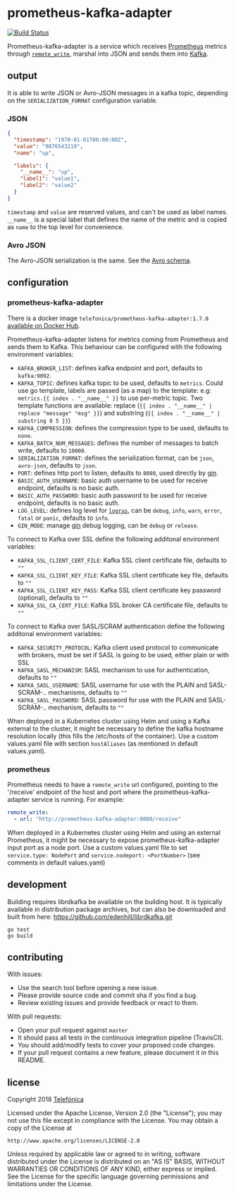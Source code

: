 # prometheus-kafka-adapter

[![Build Status](https://travis-ci.org/Telefonica/prometheus-kafka-adapter.svg?branch=master)](https://travis-ci.org/Telefonica/prometheus-kafka-adapter)

Prometheus-kafka-adapter is a service which receives [Prometheus](https://github.com/prometheus) metrics through [`remote_write`](https://prometheus.io/docs/prometheus/latest/configuration/configuration/#remote_write), marshal into JSON and sends them into [Kafka](https://github.com/apache/kafka).

## output

It is able to write JSON or Avro-JSON messages in a kafka topic, depending on the `SERIALIZATION_FORMAT` configuration variable.

### JSON

```json
{
  "timestamp": "1970-01-01T00:00:00Z",
  "value": "9876543210",
  "name": "up",

  "labels": {
    "__name__": "up",
    "label1": "value1",
    "label2": "value2"
  }
}
```

`timestamp` and `value` are reserved values, and can't be used as label names. `__name__` is a special label that defines the name of the metric and is copied as `name` to the top level for convenience.

### Avro JSON

The Avro-JSON serialization is the same. See the [Avro schema](./schemas/metric.avsc).

## configuration

### prometheus-kafka-adapter

There is a docker image `telefonica/prometheus-kafka-adapter:1.7.0` [available on Docker Hub](https://hub.docker.com/r/telefonica/prometheus-kafka-adapter/).

Prometheus-kafka-adapter listens for metrics coming from Prometheus and sends them to Kafka. This behaviour can be configured with the following environment variables:

- `KAFKA_BROKER_LIST`: defines kafka endpoint and port, defaults to `kafka:9092`.
- `KAFKA_TOPIC`: defines kafka topic to be used, defaults to `metrics`. Could use go template, labels are passed (as a map) to the template: e.g: `metrics.{{ index . "__name__" }}` to use per-metric topic. Two template functions are available: replace (`{{ index . "__name__" | replace "message" "msg" }}`) and substring (`{{ index . "__name__" | substring 0 5 }}`)
- `KAFKA_COMPRESSION`: defines the compression type to be used, defaults to `none`.
- `KAFKA_BATCH_NUM_MESSAGES`: defines the number of messages to batch write, defaults to `10000`.
- `SERIALIZATION_FORMAT`: defines the serialization format, can be `json`, `avro-json`, defaults to `json`.
- `PORT`: defines http port to listen, defaults to `8080`, used directly by [gin](https://github.com/gin-gonic/gin).
- `BASIC_AUTH_USERNAME`: basic auth username to be used for receive endpoint, defaults is no basic auth.
- `BASIC_AUTH_PASSWORD`: basic auth password to be used for receive endpoint, defaults is no basic auth.
- `LOG_LEVEL`: defines log level for [`logrus`](https://github.com/sirupsen/logrus), can be `debug`, `info`, `warn`, `error`, `fatal` or `panic`, defaults to `info`.
- `GIN_MODE`: manage [gin](https://github.com/gin-gonic/gin) debug logging, can be `debug` or `release`.

To connect to Kafka over SSL define the following additonal environment variables:

- `KAFKA_SSL_CLIENT_CERT_FILE`: Kafka SSL client certificate file, defaults to `""`
- `KAFKA_SSL_CLIENT_KEY_FILE`: Kafka SSL client certificate key file, defaults to `""`
- `KAFKA_SSL_CLIENT_KEY_PASS`: Kafka SSL client certificate key password (optional), defaults to `""`
- `KAFKA_SSL_CA_CERT_FILE`: Kafka SSL broker CA certificate file, defaults to `""`

To connect to Kafka over SASL/SCRAM authentication define the following additonal environment variables:

- `KAFKA_SECURITY_PROTOCOL`: Kafka client used protocol to communicate with brokers, must be set if SASL is going to be used, either plain or with SSL
- `KAFKA_SASL_MECHANISM`: SASL mechanism to use for authentication, defaults to `""`
- `KAFKA_SASL_USERNAME`: SASL username for use with the PLAIN and SASL-SCRAM-.. mechanisms, defaults to `""`
- `KAFKA_SASL_PASSWORD`: SASL password for use with the PLAIN and SASL-SCRAM-.. mechanism, defaults to `""`

When deployed in a Kubernetes cluster using Helm and using a Kafka external to the cluster, it might be necessary to define the kafka hostname resolution locally (this fills the /etc/hosts of the container). Use a custom values.yaml file with section `hostAliases` (as mentioned in default values.yaml).

### prometheus

Prometheus needs to have a `remote_write` url configured, pointing to the '/receive' endpoint of the host and port where the prometheus-kafka-adapter service is running. For example:

```yaml
remote_write:
  - url: "http://prometheus-kafka-adapter:8080/receive"
```

When deployed in a Kubernetes cluster using Helm and using an external Prometheus, it might be necessary to expose prometheus-kafka-adapter input port as a node port. Use a custom values.yaml file to set `service.type: NodePort` and `service.nodeport: <PortNumber>` (see comments in default values.yaml)

## development

Building requires librdkafka be available on the building host. It is typically available in distribution package archives, but can also be downloaded and built from here: https://github.com/edenhill/librdkafka.git

```
go test
go build
```

## contributing

With issues:
  - Use the search tool before opening a new issue.
  - Please provide source code and commit sha if you find a bug.
  - Review existing issues and provide feedback or react to them.

With pull requests:
  - Open your pull request against `master`
  - It should pass all tests in the continuous integration pipeline (TravisCI).
  - You should add/modify tests to cover your proposed code changes.
  - If your pull request contains a new feature, please document it in this README.


## license

Copyright 2018 [Telefónica](https://www.telefonica.com)

Licensed under the Apache License, Version 2.0 (the "License");
you may not use this file except in compliance with the License.
You may obtain a copy of the License at

    http://www.apache.org/licenses/LICENSE-2.0

Unless required by applicable law or agreed to in writing, software
distributed under the License is distributed on an "AS IS" BASIS,
WITHOUT WARRANTIES OR CONDITIONS OF ANY KIND, either express or implied.
See the License for the specific language governing permissions and
limitations under the License.
